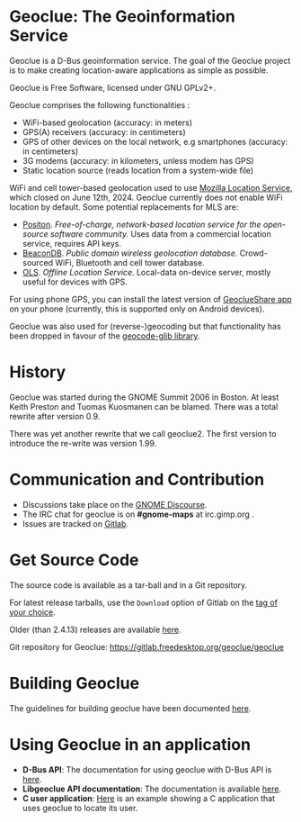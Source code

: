 Geoclue: The Geoinformation Service
===================================

Geoclue is a D-Bus geoinformation service. The goal of the Geoclue project
is to make creating location-aware applications as simple as possible.

Geoclue is Free Software, licensed under GNU GPLv2+.

Geoclue comprises the following functionalities :
- WiFi-based geolocation (accuracy: in meters)
- GPS(A) receivers (accuracy: in centimeters)
- GPS of other devices on the local network, e.g smartphones (accuracy:
  in centimeters)
- 3G modems (accuracy: in kilometers, unless modem has GPS)
- Static location source (reads location from a system-wide file)

WiFi and cell tower-based geolocation used to use
[Mozilla Location Service](https://wiki.mozilla.org/CloudServices/Location),
which closed on June 12th, 2024. Geoclue currently does not enable WiFi location
by default. Some potential replacements for MLS are:
- [Positon](https://positon.xyz/). *Free-of-charge, network-based location
service for the open-source software community.* Uses data from a commercial
location service, requires API keys.
- [BeaconDB](https://beacondb.net/). *Public domain wireless geolocation
database.* Crowd-sourced WiFi, Bluetooth and cell tower database.
- [OLS](https://codeberg.org/tpikonen/ols). *Offline Location Service.*
Local-data on-device server, mostly useful for devices with GPS.

For using phone GPS, you can install the latest version of
[GeoclueShare app](https://github.com/ankitstarski/GeoclueShare/releases)
on your phone (currently, this is supported only on Android devices).

Geoclue was also used for (reverse-)geocoding but that functionality has
been dropped in favour of the
[geocode-glib library](http://ftp.gnome.org/pub/GNOME/sources/geocode-glib/).

# History
Geoclue was started during the GNOME Summit 2006 in Boston. At least
Keith Preston and Tuomas Kuosmanen can be blamed. There was a total rewrite
after version 0.9.

There was yet another rewrite that we call geoclue2. The first version to
introduce the re-write was version 1.99.

# Communication and Contribution

- Discussions take place on the
[GNOME Discourse](https://discourse.gnome.org/c/platform).
- The IRC chat for geoclue is on __#gnome-maps__ at irc.gimp.org .
- Issues are tracked on
[Gitlab](https://gitlab.freedesktop.org/geoclue/geoclue/issues).

# Get Source Code
The source code is available as a tar-ball and in a Git repository.

For latest release tarballs, use the `Download` option of Gitlab on the
[tag of your choice](https://gitlab.freedesktop.org/geoclue/geoclue/tags/).

Older (than 2.4.13) releases are available
[here](http://www.freedesktop.org/software/geoclue/releases/2.4/).

Git repository for Geoclue: https://gitlab.freedesktop.org/geoclue/geoclue

# Building Geoclue

The guidelines for building geoclue have been documented
[here](https://gitlab.freedesktop.org/geoclue/geoclue/blob/master/HACKING.md).

# Using Geoclue in an application

- __D-Bus API__: The documentation for using geoclue with D-Bus API is
[here](http://www.freedesktop.org/software/geoclue/docs/).
- __Libgeoclue API documentation__:  The documentation is available
[here](https://www.freedesktop.org/software/geoclue/docs/libgeoclue/).
- __C user application__:
[Here](https://gitlab.freedesktop.org/geoclue/geoclue/blob/master/demo/where-am-i.c)
is an example showing a C application that uses
geoclue to locate its user.
